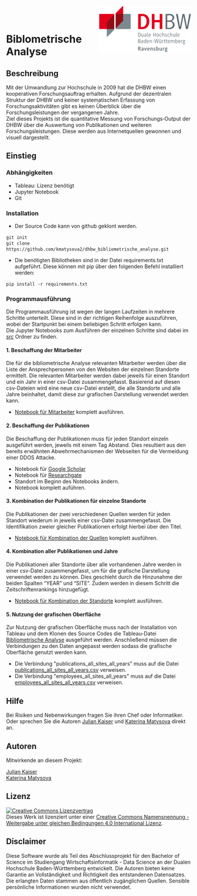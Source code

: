 

<img align="right" width="250" src="img\1200px-DHBW_Ravensburg.svg.png">
<br>
<br>


# Biblometrische Analyse

## Beschreibung
Mit der Umwandlung zur Hochschule in 2009 hat die DHBW einen kooperativen Forschungsauftrag erhalten. Aufgrund der dezentralen Struktur der DHBW und keiner
systematischen Erfassung von Forschungsaktivitäten gibt es keinen Überblick über die Forschungsleistungen der vergangenen
Jahre.<br>
Ziel dieses Projekts ist die quantitative Messung von Forschungs‐Output der DHBW über die Auswertung von Publikationen und
weiteren Forschungsleistungen. Diese werden aus Internetquellen gewonnen und visuell dargestellt.

## Einstieg

### Abhängigkeiten

* Tableau: Lizenz benötigt
* Jupyter Notebook
* Git

### Installation

* Der Source Code kann von github geklont werden.
```
git init
git clone https://github.com/kmatysova2/dhbw_bibliometrische_analyse.git
```
* Die benötigten Bibliotheken sind in der Datei requirements.txt aufgeführt. Diese können mit pip über den folgenden Befehl installiert werden:
```
pip install -r requirements.txt
```

### Programmausführung

Die Programmausführung ist wegen der langen Laufzeiten in mehrere Schritte unterteilt. Diese sind in der richtigen Reihenfolge auszuführen, wobei der Startpunkt bei einem beliebigen Schritt erfolgen kann.<br>
Die Jupyter Notebooks zum Ausführen der einzelnen Schritte sind dabei im [src](https://github.com/kmatysova2/dhbw_bibliometrische_analyse/tree/main/src) Ordner zu finden.

#### 1. Beschaffung der Mitarbeiter
Die für die bibliometrische Analyse relevanten Mitarbeiter werden über die Liste der Ansprechpersonen von den Websiten der einzelnen Standorte ermittelt. Die relevanten Mitarbeiter werden dabei jeweils für einen Standort und ein Jahr in einer csv-Datei zusammengefasst. Basierend auf diesen csv-Dateien wird eine neue csv-Datei erstellt, die alle Standorte und alle Jahre beinhaltet, damit diese zur grafischen Darstellung verwendet werden kann.
* [Notebook für Mitarbeiter](https://github.com/kmatysova2/dhbw_bibliometrische_analyse/tree/main/src/retrieving_employees.ipynb) komplett ausführen.
#### 2. Beschaffung der Publikationen
Die Beschaffung der Publikationen muss für jeden Standort einzeln ausgeführt werden, jeweils mit einem Tag Abstand. Dies resultiert aus den bereits erwähnten Abwehrmechanismen der Webseiten für die Vermeidung einer DDOS Attacke.
* Notebook für [Google Scholar](https://github.com/kmatysova2/dhbw_bibliometrische_analyse/tree/main/src/retrieving_author_publications_google_scholar.ipynb)
* Notebook für [Researchgate](https://github.com/kmatysova2/dhbw_bibliometrische_analyse/tree/main/src/retrieving_author_publications_research_gate.ipynb)
* Standort im Beginn des Notebooks ändern.
* Notebook komplett auführen.
#### 3. Kombination der Publikationen für einzelne Standorte
Die Publikationen der zwei verschiedenen Quellen werden für jeden Standort wiederum in jeweils einer csv-Datei zusammengefasst. Die Identifikation zweier gleicher Publikationen erfolgt hierbei über den Titel.
* [Notebook für Kombination der Quellen](https://github.com/kmatysova2/dhbw_bibliometrische_analyse/tree/main/src/combine_publication_info.ipynb) komplett ausführen.

#### 4. Kombination aller Publikationen und Jahre
Die Publikationen aller Standorte über alle vorhandenen Jahre werden in einer csv-Datei zusammengefasst, um für die grafische Darstellung verwendet werden zu können. Dies geschieht durch die Hinzunahme der beiden Spalten “YEAR” und “SITE”. Zudem werden in diesem Schritt die Zeitschriftenrankings hinzugefügt.
* [Notebook für Kombination der Standorte](https://github.com/kmatysova2/dhbw_bibliometrische_analyse/tree/main/src/combine_pub_into_one_file.ipynb) komplett ausführen.
#### 5. Nutzung der grafischen Oberfläche
Zur Nutzung der grafischen Oberfläche muss nach der Installation von Tableau und dem Klonen des Source Codes die Tableau-Datei [Bibliometrische Analyse](https://github.com/kmatysova2/dhbw_bibliometrische_analyse/tree/main/Bibliometrische%20Analyse.twb) ausgeführt werden. Anschließend müssen die Verbindungen zu den Daten angepasst werden sodass die grafische Oberfläche genutzt werden kann.
* Die Verbindung "publications_all_sites_all_years" muss auf die Datei [publications_all_sites_all_years.csv](https://github.com/kmatysova2/dhbw_bibliometrische_analyse/tree/main/data/publications_all_sites_all_years.csv) verweisen.
* Die Verbindung "employees_all_sites_all_years" muss auf die Datei [employees_all_sites_all_years.csv](https://github.com/kmatysova2/dhbw_bibliometrische_analyse/tree/main/data/employees_all_sites_all_years.csv) verweisen.


## Hilfe

Bei Risiken und Nebenwirkungen fragen Sie ihren Chef oder Informatiker.<br>
Oder sprechen Sie die Autoren [Julian Kaiser](mailto:kaiser.ju@stud.dhbw-ravensburg.de) und [Katerina Matysova](mailto:matysova@stud.dhbw-ravensburg.de) direkt an.

## Autoren

Mitwirkende an diesem Projekt:
 
[Julian Kaiser](https://github.com/kaiserj)<br>
[Katerina Matysova](https://github.com/kmatysova2)

## Lizenz

<a rel="license" href="http://creativecommons.org/licenses/by-sa/4.0/"><img alt="Creative Commons Lizenzvertrag" style="border-width:0" src="https://i.creativecommons.org/l/by-sa/4.0/88x31.png" /></a><br />Dieses Werk ist lizenziert unter einer <a rel="license" href="http://creativecommons.org/licenses/by-sa/4.0/">Creative Commons Namensnennung - Weitergabe unter gleichen Bedingungen 4.0 International Lizenz</a>.

## Disclaimer

Diese Software wurde als Teil des Abschlussprojekt für den Bachelor of Science im Studiengang Wirtschaftsinformatik - Data Science an der Dualen Hochschule Baden-Württemberg entwickelt. Die Autoren bieten keine Garantie an Vollständigkeit und Richtigkeit des entstandenen Datensatzes. Die erlangten Daten stammen aus öffentlich zugänglichen Quellen. Sensible persönliche Informationen wurden nicht verwendet.
